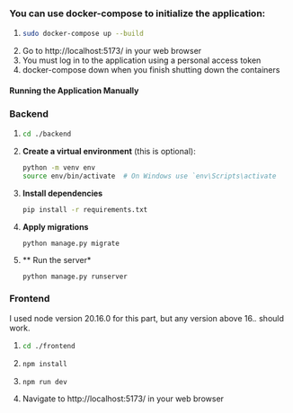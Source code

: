 ### You can use docker-compose to initialize the application:

1. ```bash
   sudo docker-compose up --build
2. Go to http://localhost:5173/ in your web browser
3. You must log in to the application using a personal access token
4. docker-compose down when you finish shutting down the containers


#### Running the Application Manually

### Backend

1. ```bash
   cd ./backend
2. **Create a virtual environment** (this is optional):
   ```bash
   python -m venv env
   source env/bin/activate  # On Windows use `env\Scripts\activate
3. **Install dependencies**
   ```bash
   pip install -r requirements.txt
4. **Apply migrations**
   ```
   python manage.py migrate
5. ** Run the server*
   ```
   python manage.py runserver
  ### Frontend

  I used node version 20.16.0 for this part, but any version above 16.*.* should work.

  
1. ```bash
   cd ./frontend
2. ```bash
   npm install
3. ```bash
   npm run dev
4. Navigate to http://localhost:5173/ in your web browser


  
